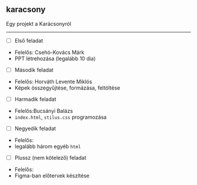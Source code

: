 ## karacsony

Egy projekt a Karácsonyról

---

- [ ] Első feladat
- Felelős: Csehó-Kovács Márk
- PPT létrehozása (legalább 10 dia)
- [ ] Második feladat
- Felelős: Horváth Levente Miklós
- Képek összegyűjtése, formázása, feltöltése
- [ ] Harmadik feladat
- Felelős:Bucsányi Balázs
- `index.html`, `stilus.css` programozása
- [ ] Negyedik feladat
- Felelős:
- legalább három egyéb `html`
- [ ] Plussz (nem kötelező) feladat
- Felelős:
- Figma-ban előtervek készítése

